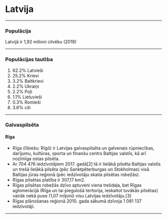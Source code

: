 <!DOCTYPE html>
<html lang="en">
  <head>
    <meta charset="utf-8">
    <meta http-equiv="X-UA-Compatible" content="IE=edge">
    <meta name="viewport" content="width=device-width, initial-scale=1">
    <link rel="stylesheet" href="/style.css">
  </head>  
  <body>
    <h1>
      Latvija
    </h1>
    <hr>
    <h3>
    Populācija
    </h3>
    <p>
    Latvijā ir 1,92 milioni cilvēku (2019)
    </p>
    <hr>
    <h3>
      Populācijas tautība
    </h3>
    <p>
        <ol>
        <li>62.2% Latvieši <br> </li>
      <li>25.2% Krievi <br></li>
      <li>3.2% Baltkrievi  <br></li>
      <li>2.2% Ukraiņi <br></li>
      <li>2.2% Poļi  <br></li>
      <li>1.1% Lietuvieši <br></li>
      <li>0.3% Romieši <br></li>
      <li>3.6% citi<br></li>
    </ol>
    </p>
    <hr>
    <h3>
    Galvaspilsēta
    </h3>
    <h4>
      Rīga
    </h4>
  </body>
  <p>
    <ul>
    <li>Rīga (lībiešu: Rīgõ) ir Latvijas galvaspilsēta 
    un galvenais rūpniecības, darījumu, kultūras,
    sporta un finanšu centrs Baltijas valstīs, kā arī nozīmīga ostas
    pilsēta.</li> 
      <li>Ar 704 476 iedzīvotājiem 2017. gadā[2] tā ir lielākā pilsēta
    Baltijas valstīs un trešā lielākā pilsēta (pēc Sanktpēterburgas un Stokholmas) 
    visā Baltijas jūras reģionā (pēc iedzīvotāju skaita pilsētas robežās).</li> 
        <li>Rīgas 
    pilsētas platība ir 307,17 km2.</li> <li>Rīgas pilsētas robežās dzīvo aptuveni viena 
    trešdaļa, bet Rīgas aglomerācijā (Rīga un tai piegulošā teritorija, ieskaitot 
    tuvākās pilsētas) vairāk nekā puse (1,07 miljoni) visu Latvijas iedzīvotāju.[3]</li>
      <li> Rīgas plānošanas reģionā 2010. gada sākumā dzīvoja 1 081 137 iedzīvotāji.</li>
      </ul>
  </p>
  <hr>
</html>
